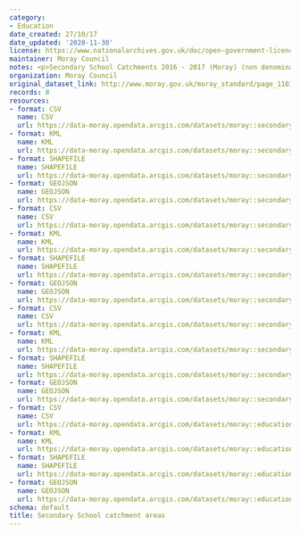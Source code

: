 ```yaml
---
category:
- Education
date_created: 27/10/17
date_updated: '2020-11-30'
license: https://www.nationalarchives.gov.uk/doc/open-government-licence/version/3/
maintainer: Moray Council
notes: <p>Secondary School Catchments 2016 - 2017 (Moray) (non denominational)</p>
organization: Moray Council
original_dataset_link: http://www.moray.gov.uk/moray_standard/page_110140.html
records: 8
resources:
- format: CSV
  name: CSV
  url: https://data-moray.opendata.arcgis.com/datasets/moray::secondary-school-catchments-2016-2017-moray-non-denominational/about
- format: KML
  name: KML
  url: https://data-moray.opendata.arcgis.com/datasets/moray::secondary-school-catchments-2016-2017-moray-non-denominational/about
- format: SHAPEFILE
  name: SHAPEFILE
  url: https://data-moray.opendata.arcgis.com/datasets/moray::secondary-school-catchments-2016-2017-moray-non-denominational/about
- format: GEOJSON
  name: GEOJSON
  url: https://data-moray.opendata.arcgis.com/datasets/moray::secondary-school-catchments-2016-2017-moray-non-denominational/about
- format: CSV
  name: CSV
  url: https://data-moray.opendata.arcgis.com/datasets/moray::secondary-school-catchments-1996-2016-moray-non-denominational/about
- format: KML
  name: KML
  url: https://data-moray.opendata.arcgis.com/datasets/moray::secondary-school-catchments-1996-2016-moray-non-denominational/about
- format: SHAPEFILE
  name: SHAPEFILE
  url: https://data-moray.opendata.arcgis.com/datasets/moray::secondary-school-catchments-1996-2016-moray-non-denominational/about
- format: GEOJSON
  name: GEOJSON
  url: https://data-moray.opendata.arcgis.com/datasets/moray::secondary-school-catchments-1996-2016-moray-non-denominational/about
- format: CSV
  name: CSV
  url: https://data-moray.opendata.arcgis.com/datasets/moray::secondary-school-catchments-moray-non-denominational/about
- format: KML
  name: KML
  url: https://data-moray.opendata.arcgis.com/datasets/moray::secondary-school-catchments-moray-non-denominational/about
- format: SHAPEFILE
  name: SHAPEFILE
  url: https://data-moray.opendata.arcgis.com/datasets/moray::secondary-school-catchments-moray-non-denominational/about
- format: GEOJSON
  name: GEOJSON
  url: https://data-moray.opendata.arcgis.com/datasets/moray::secondary-school-catchments-moray-non-denominational/about
- format: CSV
  name: CSV
  url: https://data-moray.opendata.arcgis.com/datasets/moray::education-school-locations-moray/about
- format: KML
  name: KML
  url: https://data-moray.opendata.arcgis.com/datasets/moray::education-school-locations-moray/about
- format: SHAPEFILE
  name: SHAPEFILE
  url: https://data-moray.opendata.arcgis.com/datasets/moray::education-school-locations-moray/about
- format: GEOJSON
  name: GEOJSON
  url: https://data-moray.opendata.arcgis.com/datasets/moray::education-school-locations-moray/about
schema: default
title: Secondary School catchment areas
---
```


